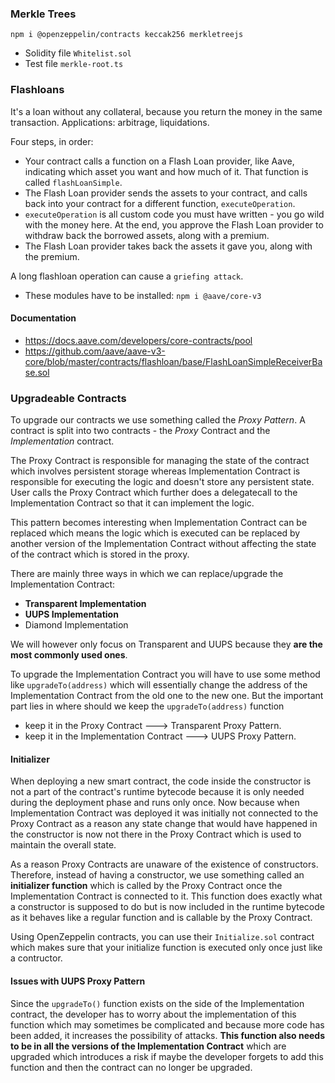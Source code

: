 ### Merkle Trees

`npm i @openzeppelin/contracts keccak256 merkletreejs`

- Solidity file `Whitelist.sol`
- Test file `merkle-root.ts`

### Flashloans

It's a loan without any collateral, because you return the money in the same transaction.
Applications: arbitrage, liquidations.

Four steps, in order:

- Your contract calls a function on a Flash Loan provider, like Aave, indicating which asset you want and how much of it. That function is called `flashLoanSimple`.
- The Flash Loan provider sends the assets to your contract, and calls back into your contract for a different function, `executeOperation`.
- `executeOperation` is all custom code you must have written - you go wild with the money here. At the end, you approve the Flash Loan provider to withdraw back the borrowed assets, along with a premium.
- The Flash Loan provider takes back the assets it gave you, along with the premium.
 
A long flashloan operation can cause a `griefing attack`.

- These modules have to be installed: `npm i @aave/core-v3`

#### Documentation

- https://docs.aave.com/developers/core-contracts/pool
- https://github.com/aave/aave-v3-core/blob/master/contracts/flashloan/base/FlashLoanSimpleReceiverBase.sol


### Upgradeable Contracts

To upgrade our contracts we use something called the *Proxy Pattern*. A contract is split into two contracts - the *Proxy* Contract and the *Implementation* contract.

The Proxy Contract is responsible for managing the state of the contract which involves persistent storage whereas Implementation Contract is responsible for executing the logic and doesn't store any persistent state. User calls the Proxy Contract which further does a delegatecall to the Implementation Contract so that it can implement the logic.

This pattern becomes interesting when Implementation Contract can be replaced which means the logic which is executed can be replaced by another version of the Implementation Contract without affecting the state of the contract which is stored in the proxy.

There are mainly three ways in which we can replace/upgrade the Implementation Contract:

- **Transparent Implementation**
- **UUPS Implementation**
- Diamond Implementation

We will however only focus on Transparent and UUPS because they **are the most commonly used ones**.

To upgrade the Implementation Contract you will have to use some method like `upgradeTo(address)` which will essentially change the address of the Implementation Contract from the old one to the new one.
But the important part lies in where should we keep the `upgradeTo(address)` function 
- keep it in the Proxy Contract ---> Transparent Proxy Pattern. 
- keep it in the Implementation Contract ---> UUPS Proxy Pattern. 

#### Initializer

When deploying a new smart contract, the code inside the constructor is not a part of the contract's runtime bytecode because it is only needed during the deployment phase and runs only once. Now because when Implementation Contract was deployed it was initially not connected to the Proxy Contract as a reason any state change that would have happened in the constructor is now not there in the Proxy Contract which is used to maintain the overall state.

As a reason Proxy Contracts are unaware of the existence of constructors. Therefore, instead of having a constructor, we use something called an **initializer function** which is called by the Proxy Contract once the Implementation Contract is connected to it. This function does exactly what a constructor is supposed to do but is now included in the runtime bytecode as it behaves like a regular function and is callable by the Proxy Contract.

Using OpenZeppelin contracts, you can use their `Initialize.sol` contract which makes sure that your initialize function is executed only once just like a contructor.

#### Issues with UUPS Proxy Pattern

Since the `upgradeTo()` function exists on the side of the Implementation contract, the developer has to worry about the implementation of this function which may sometimes be complicated and because more code has been added, it increases the possibility of attacks. 
**This function also needs to be in all the versions of the Implementation Contract** which are upgraded which introduces a risk if maybe the developer forgets to add this function and then the contract can no longer be upgraded.
